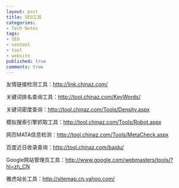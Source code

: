 ```yaml
---
layout: post
title: SEO工具
categories:
- Tech Notes
tags:
- SEO
- seotool
- tool
- website
published: true
comments: true
---
```

<p>友情链接检测工具：<a href="http://link.chinaz.com/">http://link.chinaz.com/</a></p>

<p>关键词排名查询工具：<a href="http://tool.chinaz.com/KeyWords/">http://tool.chinaz.com/KeyWords/</a></p>

<p>关键词密度查询：<a href="http://tool.chinaz.com/Tools/Density.aspx">http://tool.chinaz.com/Tools/Density.aspx</a></p>

<p>模拟搜索引擎抓取工具：<a href="http://tool.chinaz.com/Tools/Robot.aspx">http://tool.chinaz.com/Tools/Robot.aspx</a></p>

<p>网页MATA信息检测：<a href="http://tool.chinaz.com/Tools/MetaCheck.aspx">http://tool.chinaz.com/Tools/MetaCheck.aspx</a></p>

<p>百度近日收录查询：<a href="http://tool.chinaz.com/baidu/">http://tool.chinaz.com/baidu/</a></p>

<p>Google网站管理员工具：<a href="http://www.google.com/webmasters/tools/?hl=zh_CN">http://www.google.com/webmasters/tools/?hl=zh_CN</a></p>

<p>雅虎站长工具：<a href="http://sitemap.cn.yahoo.com/">http://sitemap.cn.yahoo.com/</a></p>
